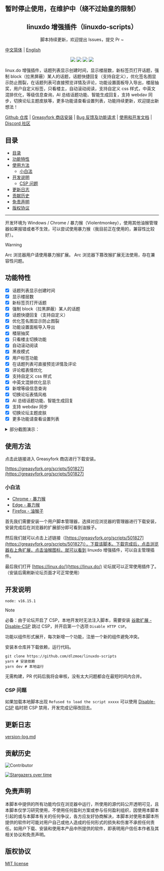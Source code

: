 ## 暂时停止使用，在维护中（绕不过始皇的限制）

<h2 align="center">linuxdo 增强插件（linuxdo-scripts）</h2>
<p align="center">脚本持续更新，欢迎提出 Issues，提交 Pr ~</p>

[中文简体](https://github.com/dlzmoe/linuxdo-scripts/blob/main/README.md) | [English](https://github.com/dlzmoe/linuxdo-scripts/blob/main/README_EN.md)

<p align="center">
<img src="https://img.shields.io/github/v/release/dlzmoe/linuxdo-scripts?label=linuxdo%20%E5%A2%9E%E5%BC%BA%E6%8F%92%E4%BB%B6&labelColor=%235D5D5D&color=%23E97435">
<img src="https://img.shields.io/github/last-commit/dlzmoe/linuxdo-scripts">
<img src="https://img.shields.io/github/stars/dlzmoe%2Flinuxdo-scripts?style=flat">
<img src="https://img.shields.io/github/license/dlzmoe/linuxdo-scripts">
</p>

linux.do 增强插件，话题列表显示创建时间，显示楼层数，新标签页打开话题，强制 block（拉黑屏蔽）某人的话题，话题快捷回复（支持自定义），优化签名图显示防止图裂，在话题列表可直接预览详情及评论，功能设置面板导入导出，楼层抽奖，用户自定义标签，只看楼主，自动滚动阅读，支持自定义 css 样式，中英文混排优化，等级信息查询，AI 总结话题功能、智能生成回复，支持 webdav 同步，切换论坛主题皮肤等，更多功能请查看设置列表，功能持续更新，欢迎提出新想法！

[Github 仓库](https://github.com/dlzmoe/linuxdo-scripts) |
[Greasyfork 商店安装](https://greasyfork.org/scripts/501827) |
[Bug 反馈及功能请求](https://github.com/dlzmoe/linuxdo-scripts/issues/new/choose) |
[使用和开发文档](https://linuxdo-scripts-docs.netlify.app/) |
[Discord 社区](https://discord.gg/n2pErsD7Kg)


## 目录
  - [目录](#目录)
  - [功能特性](#功能特性)
  - [使用方法](#使用方法)
    - [小白法](#小白法)
  - [开发说明](#开发说明)
    - [CSP 问题](#csp-问题)
  - [更新日志](#更新日志)
  - [贡献历史](#贡献历史)
  - [免责声明](#免责声明)
  - [版权协议](#版权协议)

---

开发环境为 Windows / Chrome / 暴力猴（Violentmonkey），使用其他油猴管理器如果报错或者不生效，可以尝试使用暴力猴（我目前正在使用的，兼容性比较好）。

> [!WARNING]  
>  Arc 浏览器用户请使用暴力猴扩展。
>  Arc 浏览器下篡改猴扩展无法使用，存在兼容性问题。


## 功能特性

- [x] 话题列表显示创建时间
- [x] 显示楼层数
- [x] 新标签页打开话题
- [x] 强制 block（拉黑屏蔽）某人的话题
- [x] 话题快捷回复（支持自定义）
- [x] 优化签名图显示防止图裂
- [x] 功能设置面板导入导出
- [x] 楼层抽奖
- [x] 只看楼主切换功能
- [x] 自动滚动阅读
- [x] 黑夜模式
- [x] 用户标签功能
- [x] 在话题列表可直接预览详情及评论
- [x] 评论框表情优化
- [x] 支持自定义 css 样式
- [x] 中英文混排优化显示
- [x] 新增等级信息查询
- [x] 切换论坛表情风格
- [x] AI 总结话题功能、智能生成回复
- [x] 支持 webdav 同步
- [x] 切换论坛主题皮肤
- [x] 更多功能请查看设置列表

<details>
<summary>部分截图演示：</summary>

| ![image](https://github.com/user-attachments/assets/f3fb854f-e6fd-4da4-9a9c-377b6537fab7) | ![image](https://github.com/user-attachments/assets/3b2a9e63-3939-4dbc-a00f-c713ca2c7f33) |
| ----------------------------------------------------------------------------------------- | ----------------------------------------------------------------------------------------- |
| ![image](https://github.com/user-attachments/assets/2c67ab9f-2359-4ab5-b0dd-0f257560b98b) | ![image](https://github.com/user-attachments/assets/ed4f925c-e26c-43ce-a886-fa764ac341b5) |
| ![image](https://github.com/user-attachments/assets/c6ba9abb-43aa-40ce-a4a1-b9cdae229a2d) | ![image](https://github.com/user-attachments/assets/399c1645-36e1-4fe2-a671-ae40685e87ca) |

</details>


## 使用方法

点击此链接进入 Greasyfork 商店进行下载安装。

[https://greasyfork.org/scripts/501827](https://greasyfork.org/scripts/501827)


### 小白法

- [Chrome - 暴力猴](https://chromewebstore.google.com/detail/jinjaccalgkegednnccohejagnlnfdag)
- [Edge - 暴力猴](https://microsoftedge.microsoft.com/addons/detail/violentmonkey/eeagobfjdenkkddmbclomhiblgggliao)
- [Firefox - 油猴子](https://addons.mozilla.org/zh-CN/firefox/addon/greasemonkey/)

首先我们需要安装一个用户脚本管理器，选择对应浏览器的管理器进行下载安装，安装完成后在浏览器的扩展部分即可看到油猴子。

然后我们就可以点击上述链接（[https://greasyfork.org/scripts/501827](https://greasyfork.org/scripts/501827)），下载该脚本。下载完成后，点击浏览器右上角扩展，点击油猴图标，就可以看到 linuxdo 增强插件，可以自主管理插件。

最后我们打开 [https://linux.do/](https://linux.do/) 论坛就可以正常使用插件了。（安装后需刷新论坛页面才可正常使用）


## 开发说明

```
node: v16.15.1
```

> [!NOTE]
> 必备：由于论坛开启了 CSP，本地开发时无法注入脚本，需要安装 [谷歌扩展 - Disable-CSP](https://github.com/lisonge/Disable-CSP) 跳过 CSP，并开启第一个选项 `Disable HTTP CSP`。

功能以组件形式展开，每次新增一个功能，注册一个新的组件避免冲突。

安装本仓库并下载依赖，运行代码。

```shell
git clone https://github.com/dlzmoe/linuxdo-scripts
yarn # 安装依赖
yarn dev # 本地运行
```

无需构建，PR 代码后我将会审核，没有太大问题都会在最短时间内合并。

### CSP 问题

如果加载本地脚本出现 `Refused to load the script xxxxx` 可以使用 [Disable-CSP](https://github.com/lisonge/Disable-CSP) 临时把 CSP 禁用，开发完成记得改回去。


## 更新日志

[version-log.md](https://github.com/dlzmoe/linuxdo-scripts/blob/main/version-log.md)


## 贡献历史

![Contributor](https://contrib.rocks/image?repo=dlzmoe/linuxdo-scripts)

[![Stargazers over time](https://starchart.cc/dlzmoe/linuxdo-scripts.svg?variant=adaptive)](https://starchart.cc/dlzmoe/linuxdo-scripts)


## 免责声明

本脚本中提供的所有功能均仅在浏览器中运行，所使用的源代码公开透明可见，且本脚本仅学习研究使用，不使用任何盈利方案或参与任何盈利组织，因使用本脚本引起的或与本脚本有关的任何争议，各方应友好协商解决，本脚本对使用本脚本所提供的软件时可能对用户自己或他人造成的任何形式的损失和伤害不承担任何责任。如用户下载、安装和使用本产品中所提供的软件，即表明用户信任本作者及其相关协议和免责声明。


## 版权协议

[MIT license](https://github.com/dlzmoe/linuxdo-scripts/blob/main/LICENSE)
